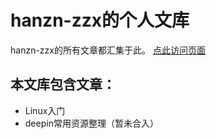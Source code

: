 # hanzn-zzx的个人文库
hanzn-zzx的所有文章都汇集于此。
[点此访问页面](https://hanzn-zzx.github.io/doc)

## 本文库包含文章：
- Linux入门
- deepin常用资源整理（暂未合入）
